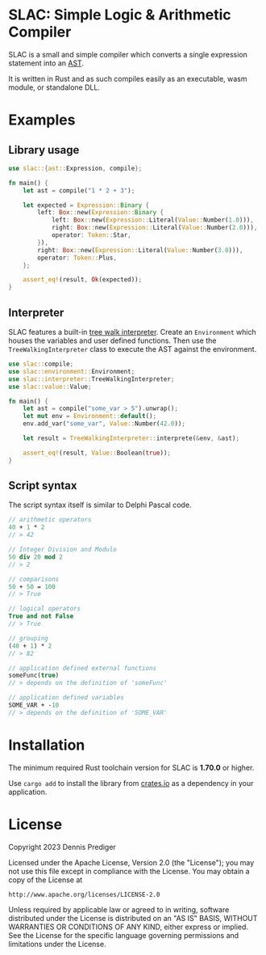 # SLAC: Simple Logic & Arithmetic Compiler

SLAC is a small and simple compiler which converts a single expression statement into an [AST](https://en.wikipedia.org/wiki/Abstract_syntax_tree).

It is written in Rust and as such compiles easily as an executable, wasm module, or standalone DLL.

# Examples

## Library usage

```rust
use slac::{ast::Expression, compile};

fn main() {
    let ast = compile("1 * 2 + 3");

    let expected = Expression::Binary {
        left: Box::new(Expression::Binary {
            left: Box::new(Expression::Literal(Value::Number(1.0))),
            right: Box::new(Expression::Literal(Value::Number(2.0))),
            operator: Token::Star,
        }),
        right: Box::new(Expression::Literal(Value::Number(3.0))),
        operator: Token::Plus,
    };

    assert_eq!(result, Ok(expected));
}
```

## Interpreter

SLAC features a built-in [tree walk interpreter](https://en.wikipedia.org/wiki/Interpreter_(computing)#Abstract_syntax_tree_interpreters).
Create an `Environment` which houses the variables and user defined functions. Then use the `TreeWalkingInterpreter` class to execute the AST against the environment.

```rust
use slac::compile;
use slac::environment::Environment;
use slac::interpreter::TreeWalkingInterpreter;
use slac::value::Value;

fn main() {
    let ast = compile("some_var > 5").unwrap();
    let mut env = Environment::default();
    env.add_var("some_var", Value::Number(42.0));

    let result = TreeWalkingInterpreter::interprete(&env, &ast);

    assert_eq!(result, Value::Boolean(true));
}
```

## Script syntax

The script syntax itself is similar to Delphi Pascal code.

```pascal
// arithmetic operators
40 + 1 * 2
// > 42

// Integer Division and Modulo
50 div 20 mod 2
// > 2

// comparisons
50 + 50 = 100
// > True

// logical operators
True and not False
// > True

// grouping
(40 + 1) * 2
// > 82

// application defined external functions
someFunc(true)
// > depends on the definition of 'someFunc'

// application defined variables
SOME_VAR + -10
// > depends on the definition of 'SOME_VAR'

```

# Installation

The minimum required Rust toolchain version for SLAC is **1.70.0** or higher. 

Use `cargo add` to install the library from [crates.io](https://crates.io/crates/slac) as a dependency in your application.

# License

Copyright 2023 Dennis Prediger

Licensed under the Apache License, Version 2.0 (the "License");
you may not use this file except in compliance with the License.
You may obtain a copy of the License at

    http://www.apache.org/licenses/LICENSE-2.0

Unless required by applicable law or agreed to in writing, software
distributed under the License is distributed on an "AS IS" BASIS,
WITHOUT WARRANTIES OR CONDITIONS OF ANY KIND, either express or implied.
See the License for the specific language governing permissions and
limitations under the License.